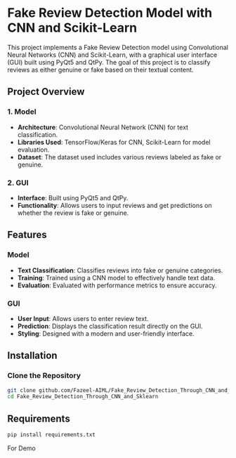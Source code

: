 # Fake Review Detection Model with CNN and Scikit-Learn

This project implements a Fake Review Detection model using Convolutional Neural Networks (CNN) and Scikit-Learn, with a graphical user interface (GUI) built using PyQt5 and QtPy. The goal of this project is to classify reviews as either genuine or fake based on their textual content.

## Project Overview

### 1. Model
- **Architecture**: Convolutional Neural Network (CNN) for text classification.
- **Libraries Used**: TensorFlow/Keras for CNN, Scikit-Learn for model evaluation.
- **Dataset**: The dataset used includes various reviews labeled as fake or genuine.

### 2. GUI
- **Interface**: Built using PyQt5 and QtPy.
- **Functionality**: Allows users to input reviews and get predictions on whether the review is fake or genuine.

## Features

### Model
- **Text Classification**: Classifies reviews into fake or genuine categories.
- **Training**: Trained using a CNN model to effectively handle text data.
- **Evaluation**: Evaluated with performance metrics to ensure accuracy.

### GUI
- **User Input**: Allows users to enter review text.
- **Prediction**: Displays the classification result directly on the GUI.
- **Styling**: Designed with a modern and user-friendly interface.

## Installation

### Clone the Repository
```bash
git clone github.com/Fazeel-AIML/Fake_Review_Detection_Through_CNN_and_Sklearn.git
cd Fake_Review_Detection_Through_CNN_and_Sklearn
```
## Requirements
```bash
pip install requirements.txt
```

For Demo

